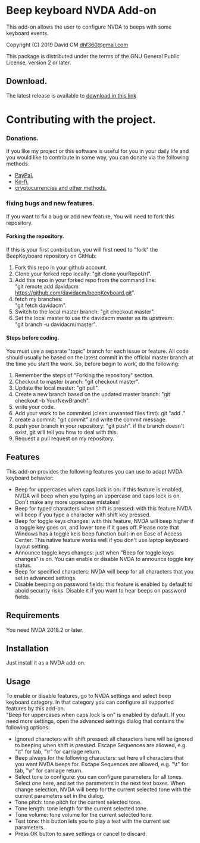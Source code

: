 # Beep keyboard NVDA Add-on #
This add-on allows the user to configure NVDA to beeps with some keyboard events.

Copyright (C) 2019 David CM <dhf360@gmail.com>

This package is distributed under the terms of the GNU General Public License, version 2 or later.

## Download.
 The latest release is available to [download in this link](https://davidacm.github.io/getlatest/gh/davidacm/beepKeyboard)

# Contributing with the project.
### Donations.
  If you like my project or this software is useful for you in your daily life and you would like to contribute in some way, you can donate via the following methods.
  
* [PayPal.](https://paypal.me/davicm)
* [Ko-fi.](https://ko-fi.com/davidacm)
* [cryptocurrencies and other methods.](https://davidacm.github.io/donations/)


### fixing bugs and new features.
  If you want to fix a bug or add new feature, You will need to fork this repository.

  #### Forking the repository.
  If this is your first contribution, you will first need to "fork" the BeepKeyboard repository on GitHub:

  1. Fork this repo in your github account.
  2. Clone your forked repo locally: "git clone yourRepoUrl".
  3. Add this repo in your forked repo from the command line:  
  "git remote add davidacm https://github.com/davidacm/beepKeyboard.git".
  4. fetch my branches:  
  "git fetch davidacm".
  5. Switch to the local master branch: "git checkout master".
  6. Set the local master to use the davidacm  master as its upstream:  
  "git branch -u davidacm/master".  

#### Steps before coding.
  You must use a separate "topic" branch for each issue or feature. All code should usually be based on the latest commit in the official master branch at the time you start the work.
  So, before begin to work, do the following:

  1. Remember the steps of "Forking the repository" section.
  2. Checkout to master branch: "git checkout master".
  3. Update the local master: "git pull".
  4. Create a new branch based on the updated master branch: "git checkout -b YourNewBranch".
  5. write your code.
  6. Add your work to be commited (clean unwanted files first): git "add ."
  7. create a commit: "git commit" and write the commit message.
  8. push your branch in your repository: "git push". if the branch doesn't exist, git will tell you how to deal with this.
  9. Request a pull request on my repository.

## Features
  This add-on provides the following features you can use to adapt NVDA keyboard behavior:

* Beep for uppercases  when caps lock is on: if this feature is enabled, NVDA will beep when you typing an uppercase and caps lock is on. Don't make any more uppercase mistakes!
* Beep for typed characters when shift is pressed: with this feature NVDA will beep if you type a character with shift key pressed.
* Beep for toggle keys changes: with this feature, NVDA will beep higher if a toggle key goes on, and lower tone if it goes off. Please note that Windows has a toggle keis beep function built-in on Ease of Access Center. This native feature works well if you don't use laptop keyboard layout setting.
* Announce toggle keys changes: just when "Beep for toggle keys changes" is on. You can enable or disable NVDA to announce toggle key status.
* Beep for specified characters: NVDA will beep for all characters that you set in advanced settings.
* Disable beeping on password fields: this feature is enabled by default to aboid security risks. Disable it if you want to hear beeps on password fields.
## Requirements
  You need NVDA 2018.2 or later.

## Installation
  Just install it as a NVDA add-on.

## Usage
  To enable or disable features, go to NVDA settings and select beep keyboard category. In that category you can configure all  supported features by this add-on.  
  "Beep for uppercases  when caps lock is on" is enabled by default. 
  If you need more settings, open the advanced settings dialog that contains the following options:

* Ignored characters with shift pressed: all characters here will be ignored to beeping when shift is pressed. Escape Sequences are allowed, e.g. "\t" for tab, "\r" for carriage return.
* Beep always for the following characters: set here all characters that you want NVDA beeps for. Escape Sequences are allowed, e.g. "\t" for tab, "\r" for carriage return.
* Select tone to configure: you can configure parameters for all tones. Select one here, and set the parameters in the next text boxes. When change selection, NVDA will beep for the current selected tone with the current parameters set in the dialog.
* Tone pitch: tone pitch for the current selected tone.
* Tone length: tone length for the current selected tone.
* Tone volume: tone volume for the current selected tone.
* Test tone: this button lets you to play a test with the current set parameters.
* Press OK button to save settings or cancel to discard.
